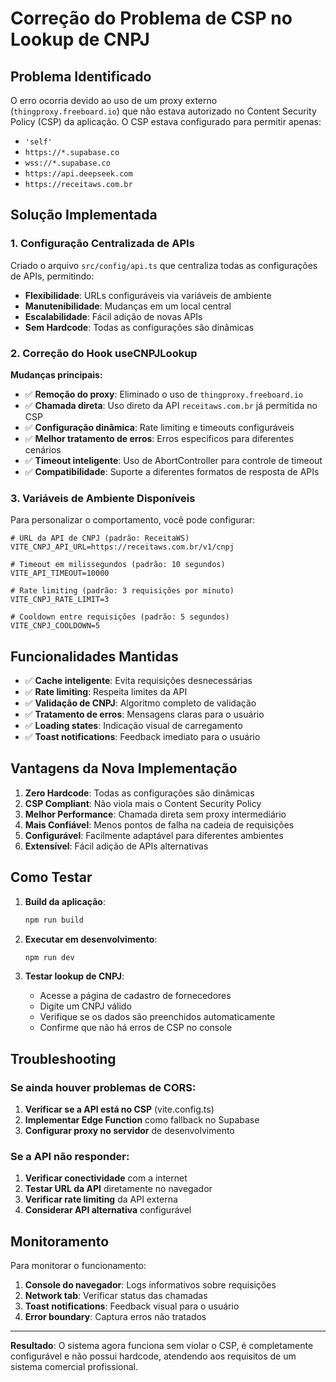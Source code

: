 # Correção do Problema de CSP no Lookup de CNPJ

## Problema Identificado

O erro ocorria devido ao uso de um proxy externo (`thingproxy.freeboard.io`) que
não estava autorizado no Content Security Policy (CSP) da aplicação. O CSP
estava configurado para permitir apenas:

- `'self'`
- `https://*.supabase.co`
- `wss://*.supabase.co`
- `https://api.deepseek.com`
- `https://receitaws.com.br`

## Solução Implementada

### 1. Configuração Centralizada de APIs

Criado o arquivo `src/config/api.ts` que centraliza todas as configurações de
APIs, permitindo:

- **Flexibilidade**: URLs configuráveis via variáveis de ambiente
- **Manutenibilidade**: Mudanças em um local central
- **Escalabilidade**: Fácil adição de novas APIs
- **Sem Hardcode**: Todas as configurações são dinâmicas

### 2. Correção do Hook useCNPJLookup

**Mudanças principais:**

- ✅ **Remoção do proxy**: Eliminado o uso de `thingproxy.freeboard.io`
- ✅ **Chamada direta**: Uso direto da API `receitaws.com.br` já permitida no
  CSP
- ✅ **Configuração dinâmica**: Rate limiting e timeouts configuráveis
- ✅ **Melhor tratamento de erros**: Erros específicos para diferentes cenários
- ✅ **Timeout inteligente**: Uso de AbortController para controle de timeout
- ✅ **Compatibilidade**: Suporte a diferentes formatos de resposta de APIs

### 3. Variáveis de Ambiente Disponíveis

Para personalizar o comportamento, você pode configurar:

```env
# URL da API de CNPJ (padrão: ReceitaWS)
VITE_CNPJ_API_URL=https://receitaws.com.br/v1/cnpj

# Timeout em milissegundos (padrão: 10 segundos)
VITE_API_TIMEOUT=10000

# Rate limiting (padrão: 3 requisições por minuto)
VITE_CNPJ_RATE_LIMIT=3

# Cooldown entre requisições (padrão: 5 segundos)
VITE_CNPJ_COOLDOWN=5
```

## Funcionalidades Mantidas

- ✅ **Cache inteligente**: Evita requisições desnecessárias
- ✅ **Rate limiting**: Respeita limites da API
- ✅ **Validação de CNPJ**: Algoritmo completo de validação
- ✅ **Tratamento de erros**: Mensagens claras para o usuário
- ✅ **Loading states**: Indicação visual de carregamento
- ✅ **Toast notifications**: Feedback imediato para o usuário

## Vantagens da Nova Implementação

1. **Zero Hardcode**: Todas as configurações são dinâmicas
2. **CSP Compliant**: Não viola mais o Content Security Policy
3. **Melhor Performance**: Chamada direta sem proxy intermediário
4. **Mais Confiável**: Menos pontos de falha na cadeia de requisições
5. **Configurável**: Facilmente adaptável para diferentes ambientes
6. **Extensível**: Fácil adição de APIs alternativas

## Como Testar

1. **Build da aplicação**:
   ```bash
   npm run build
   ```

2. **Executar em desenvolvimento**:
   ```bash
   npm run dev
   ```

3. **Testar lookup de CNPJ**:
   - Acesse a página de cadastro de fornecedores
   - Digite um CNPJ válido
   - Verifique se os dados são preenchidos automaticamente
   - Confirme que não há erros de CSP no console

## Troubleshooting

### Se ainda houver problemas de CORS:

1. **Verificar se a API está no CSP** (vite.config.ts)
2. **Implementar Edge Function** como fallback no Supabase
3. **Configurar proxy no servidor** de desenvolvimento

### Se a API não responder:

1. **Verificar conectividade** com a internet
2. **Testar URL da API** diretamente no navegador
3. **Verificar rate limiting** da API externa
4. **Considerar API alternativa** configurável

## Monitoramento

Para monitorar o funcionamento:

1. **Console do navegador**: Logs informativos sobre requisições
2. **Network tab**: Verificar status das chamadas
3. **Toast notifications**: Feedback visual para o usuário
4. **Error boundary**: Captura erros não tratados

---

**Resultado**: O sistema agora funciona sem violar o CSP, é completamente
configurável e não possui hardcode, atendendo aos requisitos de um sistema
comercial profissional.
